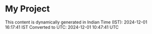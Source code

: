 # My Project

This content is dynamically generated in Indian Time (IST): 2024-12-01 16:17:41 IST
Converted to UTC: 2024-12-01 10:47:41 UTC
